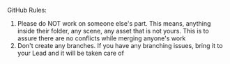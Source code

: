 GitHub Rules:
1. Please do NOT work on someone else's part. This means, anything inside their folder, any scene, any asset that is not yours. This is to assure there are no conflicts while merging anyone's work
2. Don't create any branches. If you have any branching issues, bring it to your Lead and it will be taken care of
